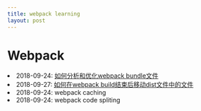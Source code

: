 ```yaml
---
title: webpack learning
layout: post
---
```


# Webpack

<li>2018-09-24: <a href="/2018/09/24/webpack-bundle-analyzer.html">如何分析和优化webpack bundle文件</a></li>

<li>2018-09-27: <a href="/2018/09/27/issues-webpack-file-management.html">如何在webpack build结束后移动dist文件中的文件</a></li>

<li>2018-09-24: webpack caching</a></li>

<li>2018-09-24: webpack code spliting</a></li>